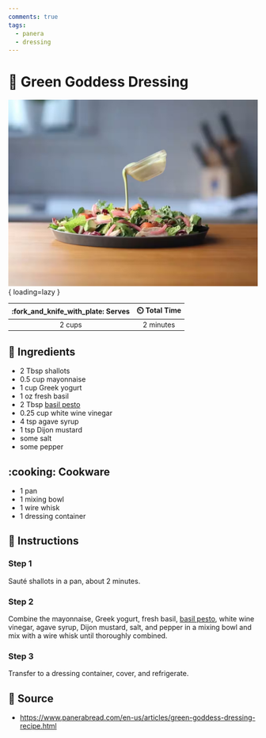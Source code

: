 ```yaml
---
comments: true
tags:
  - panera
  - dressing
---
```

# :green_salad: Green Goddess Dressing

![Green Goddess Dressing][1]{ loading=lazy }

| :fork_and_knife_with_plate: Serves | :timer_clock: Total Time |
|:----------------------------------:|:-----------------------: |
| 2 cups | 2 minutes |

## :salt: Ingredients

- 2 Tbsp shallots
- 0.5 cup mayonnaise
- 1 cup Greek yogurt
- 1 oz fresh basil
- 2 Tbsp [basil pesto][2]
- 0.25 cup white wine vinegar
- 4 tsp agave syrup
- 1 tsp Dijon mustard
- some salt
- some pepper

## :cooking: Cookware

- 1 pan
- 1 mixing bowl
- 1 wire whisk
- 1 dressing container

## :pencil: Instructions

### Step 1

Sauté shallots in a pan, about 2 minutes.

### Step 2

Combine the mayonnaise, Greek yogurt, fresh basil, [basil pesto][2], white wine vinegar, agave syrup, Dijon mustard,
salt, and pepper in a mixing bowl and mix with a wire whisk until thoroughly combined.

### Step 3

Transfer to a dressing container, cover, and refrigerate.

## :link: Source

- <https://www.panerabread.com/en-us/articles/green-goddess-dressing-recipe.html>

[1]: <../assets/images/green-goddess-dressing.jpg>
[2]: <./pesto/basic-pesto.md>